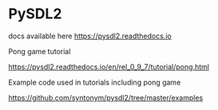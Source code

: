 # PySDL2

docs available here https://pysdl2.readthedocs.io


Pong game tutorial

https://pysdl2.readthedocs.io/en/rel_0_9_7/tutorial/pong.html

Example code used in tutorials including pong game

https://github.com/syntonym/pysdl2/tree/master/examples